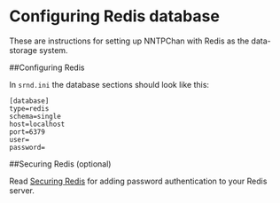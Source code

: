 Configuring Redis database
==========================

These are instructions for setting up NNTPChan with Redis as the data-storage system.

##Configuring Redis

In `srnd.ini` the database sections should look like this:

    [database]
    type=redis
    schema=single
    host=localhost
    port=6379
    user=
    password=

##Securing Redis (optional)

Read [Securing Redis](securing-redis.md) for adding password authentication to your Redis server.
